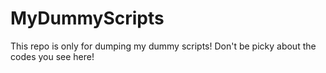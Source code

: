 # MyDummyScripts

This repo is only for dumping my dummy scripts!
Don't be picky about the codes you see here!